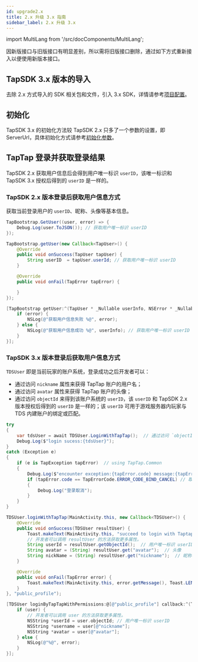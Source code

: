 ```yaml
---
id: upgrade2.x
title: 2.x 升级 3.x 指南
sidebar_label: 2.x 升级 3.x
---
```


import MultiLang from '/src/docComponents/MultiLang';

因新版接口与旧版接口有明显差别，所以需将旧版接口删除，通过如下方式重新接入以便使用新版本接口。

## TapSDK 3.x 版本的导入

去除 2.x 方式导入的 SDK 相关包和文件，引入 3.x SDK，详情请参考[项目配置](/sdk/start/quickstart/#项目配置)。

## 初始化

TapSDK 3.x 的初始化方法较 TapSDK 2.x 只多了一个参数的设置，即 ServerUrl，具体初始化方式请参考[初始化参数](/sdk/start/quickstart/#初始化)。


## TapTap 登录并获取登录结果

TapSDK 2.x 获取用户信息后会得到用户唯一标识 `userID`，该唯一标识和 TapSDK 3.x 授权后得到的 `userID` 是一样的。

### TapSDK 2.x 版本登录后获取用户信息方式

获取当前登录用户的 `userID`、昵称、头像等基本信息。

<MultiLang>

```cs
TapBootstrap.GetUser((user, error) => {
    Debug.Log(user.ToJSON()); // 获取用户唯一标识 userID
});
```

```java
TapBootstrap.getUser(new Callback<TapUser>() {
    @Override
    public void onSuccess(TapUser tapUser) {
        String userID  = tapUser.userId; // 获取用户唯一标识 userID
    }

    @Override
    public void onFail(TapError tapError) {

    }
});
```

```objectivec
[TapBootstrap getUser:^(TapUser * _Nullable userInfo, NSError * _Nullable error) {
    if (error) {
        NSLog(@"获取用户信息失败 %@", error);
    } else {
        NSLog(@"获取用户信息成功 %@", userInfo); // 获取用户唯一标识 userID
    }
}];
```

</MultiLang>

### TapSDK 3.x 版本登录后获取用户信息方式

`TDSUser` 即是当前玩家的账户系统，登录成功之后开发者可以：

- 通过访问 `nickname` 属性来获得 TapTap 账户的用户名；
- 通过访问 `avatar` 属性来获得 TapTap 账户的头像；
- 通过访问 `objectId` 来得到该账户系统的 `userID`，该 `userID` 和 TapSDK 2.x 版本授权后得到的 `userID` 是一样的；该 `userID` 可用于游戏服务器内玩家与 TDS 内建账户的绑定或匹配。

<MultiLang>

```cs
try
{
    var tdsUser = await TDSUser.LoginWithTapTap();  // 通过访问 `objectId` 来得到该账户系统的 userID
    Debug.Log($"login sucess:{tdsUser}");
}
catch (Exception e)
{
    if (e is TapException tapError)  // using TapTap.Common
    {
        Debug.Log($"encounter exception:{tapError.code} message:{tapError.message}");
        if (tapError.code == TapErrorCode.ERROR_CODE_BIND_CANCEL) // 取消登录
        {
            Debug.Log("登录取消");
        }
    }
}
```

```java
TDSUser.loginWithTapTap(MainActivity.this, new Callback<TDSUser>() {
    @Override
    public void onSuccess(TDSUser resultUser) {
        Toast.makeText(MainActivity.this, "succeed to login with Taptap.", Toast.LENGTH_SHORT).show();
        // 开发者可以调用 resultUser 的方法获取更多属性。
        String userId = resultUser.getObjectId();  // 用户唯一标识 userID
        String avatar = (String) resultUser.get("avatar");  // 头像
        String nickName = (String) resultUser.get("nickname");  // 昵称
    }

    @Override
    public void onFail(TapError error) {
        Toast.makeText(MainActivity.this, error.getMessage(), Toast.LENGTH_SHORT).show();
    }
}, "public_profile");
```

```objectivec
[TDSUser loginByTapTapWithPermissions:@[@"public_profile"] callback:^(TDSUser * _Nullable user, NSError * _Nullable error) {
    if (user) {
        // 开发者可以调用 user 的方法获取更多属性。
        NSString *userId = user.objectId; // 用户唯一标识 userID
        NSString *username = user[@"nickname"];
        NSString *avatar = user[@"avatar"];
    } else {
        NSLog(@"%@", error);
    }
}];
```

</MultiLang>

